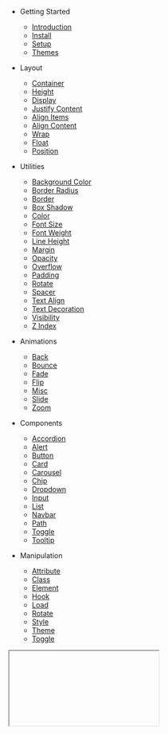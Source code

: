 * <span class="doc-heading" onclick="toggleNextSibling(this)">Getting Started</span>
  * [Introduction](README.md)
  * [Install](getting-started/install.md)
  * [Setup](getting-started/setup.md)
  * [Themes](getting-started/themes.md)

* <span class="doc-heading" onclick="toggleNextSibling(this)">Layout</span>
  * [Container](layout/container.md)
  * [Height](layout/height.md)
  * [Display](layout/display.md)
  * [Justify Content](layout/justify-content.md)
  * [Align Items](layout/align-items.md)
  * [Align Content](layout/align-content.md)
  * [Wrap](layout/wrap.md)
  * [Float](layout/float.md)
  * [Position](layout/position.md)

* <span class="doc-heading" onclick="toggleNextSibling(this)">Utilities</span>
  * [Background Color](utilities/background-color.md)
  * [Border Radius](utilities/border-radius.md)
  * [Border](utilities/border.md)
  * [Box Shadow](utilities/box-shadow.md)
  * [Color](utilities/color.md)
  * [Font Size](utilities/font-size.md)
  * [Font Weight](utilities/font-weight.md)
  * [Line Height](utilities/line-height.md)
  * [Margin](utilities/margin.md)
  * [Opacity](utilities/opacity.md)
  * [Overflow](utilities/overflow.md)
  * [Padding](utilities/padding.md)
  * [Rotate](utilities/rotate.md)
  * [Spacer](utilities/spacer.md)
  * [Text Align](utilities/text-align.md)
  * [Text Decoration](utilities/text-decoration.md)
  * [Visibility](utilities/visibility.md)
  * [Z Index](utilities/z-index.md)

* <span class="doc-heading" onclick="toggleNextSibling(this)">Animations</span>
  * [Back](animations/back.md)
  * [Bounce](animations/bounce.md)
  * [Fade](animations/fade.md)
  * [Flip](animations/flip.md)
  * [Misc](animations/misc.md)
  * [Slide](animations/slide.md)
  * [Zoom](animations/zoom.md)

* <span class="doc-heading" onclick="toggleNextSibling(this)">Components</span>
  * [Accordion](components/accordion.md)
  * [Alert](components/alert.md)
  * [Button](components/button.md)
  * [Card](components/card.md)
  * [Carousel](components/carousel.md)
  * [Chip](components/chip.md)
  * [Dropdown](components/dropdown.md)
  * [Input](components/input.md)
  * [List](components/list.md)
  * [Navbar](components/navbar.md)
  * [Path](components/path.md)
  * [Toggle](components/toggle.md)
  * [Tooltip](components/tooltip.md)

* <span class="doc-heading" onclick="toggleNextSibling(this)">Manipulation</span>
  * [Attribute](manipulation/attribute.md)
  * [Class](manipulation/class.md)
  * [Element](manipulation/element.md)
  * [Hook](manipulation/hook.md)
  * [Load](manipulation/load.md)
  * [Rotate](manipulation/rotate.md)
  * [Style](manipulation/style.md)
  * [Theme](manipulation/theme.md)
  * [Toggle](manipulation/toggle.md)

<iframe class="hidden" onload="setHeadings()"></iframe>